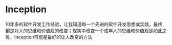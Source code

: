# Inception
10年多的软件开发工作经验，让我知道每一个先进的软件开发思想或实践，最终都是对人的思维和价值观的改变；现实中改变一个成年人的思维和价值观是如此之难，Inception可能是最好的让人改变的方法
